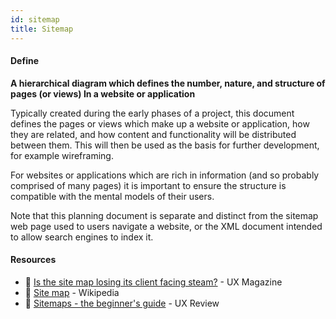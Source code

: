 ```yaml
---
id: sitemap
title: Sitemap
---
```


<!-- [![docs-source](https://img.shields.io/badge/SRC-UX%20Companion-blue)](https://play.google.com/store/apps/details?id=com.cyberduck.uxcompanion) -->

#### Define

**A hierarchical diagram which defines the number, nature, and structure of pages (or views) In a website or application**

Typically created during the early phases of a project, this document defines the pages or views which make up a website or application, how they are related, and how content and functionality will be distributed between them. This will then be used as the basis for further development, for example wireframing.

For websites or applications which are rich in information (and so probably comprised of many pages) it is important to ensure the structure is compatible with the mental models of their users.

Note that this planning document is separate and distinct from the sitemap web page used to users navigate a website, or the XML document intended to allow search engines to index it. 

#### Resources

* 📃 [Is the site map losing its client facing steam?](http://uxmag.com/articles/is-the-sitemap-losing-its-client-facing-steam) - UX Magazine
* 📃 [Site map](https://en.wikipedia.org/wiki/Site_map) - Wikipedia
* 📃 [Sitemaps - the beginner's guide](http://theuxreview.co.uk/sitemaps-the-beginners-guide/) - UX Review